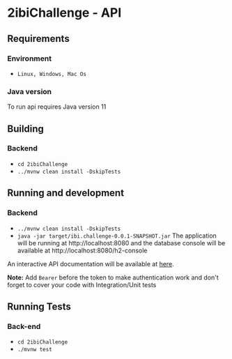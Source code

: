 # 2ibiChallenge - API

## Requirements
### Environment
- `Linux, Windows, Mac Os`
### Java version
To run api requires Java version 11

## Building
### Backend
- `cd 2ibiChallenge`
- `../mvnw clean install -DskipTests`

## Running and development
### Backend
- `../mvnw clean install -DskipTests`
- `java -jar target/ibi.challenge-0.0.1-SNAPSHOT.jar`
The application will be running at http://localhost:8080
and the database console will be available at http://localhost:8080/h2-console

An interactive API documentation will be available at [here](http://localhost:8080/swagger-ui.html).
  
**Note:** Add `Bearer` before the token to make authentication work and don't forget
to cover your code with Integration/Unit tests


## Running Tests
### Back-end
- `cd 2ibiChallenge`
- `./mvnw test`
